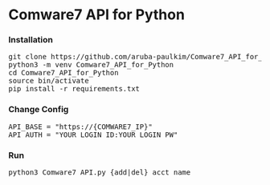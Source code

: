 # Comware7 API for Python

### Installation
<pre>git clone https://github.com/aruba-paulkim/Comware7_API_for_Python.git
python3 -m venv Comware7_API_for_Python
cd Comware7_API_for_Python
source bin/activate
pip install -r requirements.txt</pre>


### Change Config
<pre>
API_BASE = "https://{COMWARE7_IP}"
API_AUTH = "YOUR_LOGIN_ID:YOUR_LOGIN_PW"
</pre>


### Run
<pre>python3 Comware7_API.py {add|del} acct_name</pre>

